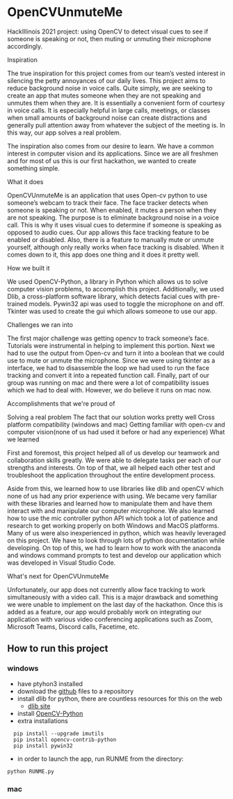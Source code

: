 # OpenCVUnmuteMe
HackIllinois 2021 project: using OpenCV to detect visual cues to see if someone is speaking or not, then muting or unmuting their microphone accordingly.

Inspiration

The true inspiration for this project comes from our team’s vested interest in silencing the petty annoyances of our daily lives. This project aims to reduce background noise in voice calls. Quite simply, we are seeking to create an app that mutes someone when they are not speaking and unmutes them when they are. It is essentially a convenient form of courtesy in voice calls. It is especially helpful in large calls, meetings, or classes when small amounts of background noise can create distractions and generally pull attention away from whatever the subject of the meeting is. In this way, our app solves a real problem.

The inspiration also comes from our desire to learn. We have a common interest in computer vision and its applications. Since we are all freshmen and for most of us this is our first hackathon, we wanted to create something simple.

What it does

OpenCVUnmuteMe is an application that uses Open-cv python to use someone’s webcam to track their face. The face tracker detects when someone is speaking or not. When enabled, it mutes a person when they are not speaking. The purpose is to eliminate background noise in a voice call. This is why it uses visual cues to determine if someone is speaking as opposed to audio cues. Our app allows this face tracking feature to be enabled or disabled. Also, there is a feature to manually mute or unmute yourself, although only really works when face tracking is disabled. When it comes down to it, this app does one thing and it does it pretty well.

How we built it

We used OpenCV-Python, a library in Python which allows us to solve computer vision problems, to accomplish this project. Additionally, we used Dlib, a cross-platform software library, which detects facial cues with pre-trained models. Pywin32 api was used to toggle the microphone on and off. Tkinter was used to create the gui which allows someone to use our app.

Challenges we ran into

The first major challenge was getting opencv to track someone’s face. Tutorials were instrumental in helping to implement this portion. Next we had to use the output from Open-cv and turn it into a boolean that we could use to mute or unmute the microphone. Since we were using tkinter as a interface, we had to disassemble the loop we had used to run the face tracking and convert it into a repeated function call. Finally, part of our group was running on mac and there were a lot of compatibility issues which we had to deal with. However, we do believe it runs on mac now.

Accomplishments that we're proud of

Solving a real problem
The fact that our solution works pretty well
Cross platform compatibility (windows and mac)
Getting familiar with open-cv and computer vision(none of us had used it before or had any experience)
What we learned

First and foremost, this project helped all of us develop our teamwork and collaboration skills greatly. We were able to delegate tasks per each of our strengths and interests. On top of that, we all helped each other test and troubleshoot the application throughout the entire development process.

Aside from this, we learned how to use libraries like dlib and openCV which none of us had any prior experience with using. We became very familiar with these libraries and learned how to manipulate them and have them interact with and manipulate our computer microphone. We also learned how to use the mic controller python API which took a lot of patience and research to get working properly on both Windows and MacOS platforms. Many of us were also inexperienced in python, which was heavily leveraged on this project. We have to look through lots of python documentation while developing. On top of this, we had to learn how to work with the anaconda and windows command prompts to test and develop our application which was developed in Visual Studio Code.

What's next for OpenCVUnmuteMe

Unfortunately, our app does not currently allow face tracking to work simultaneously with a video call. This is a major drawback and something we were unable to implement on the last day of the hackathon. Once this is added as a feature, our app would probably work on integrating our application with various video conferencing applications such as Zoom, Microsoft Teams, Discord calls, Facetime, etc.


## How to run this project 

### windows 

* have ptyhon3 installed  
* download the [github](https://github.com/awandke/OpenCVUnmuteMe) files to a repository
* install dlib for python, there are countless resources for this on the web 
  * [dlib site](http://dlib.net/compile.html#:~:text=Using%20dlib%20from%20Python,to%20use%20dlib%20from%20Python.)
* install [OpenCV-Python](https://docs.opencv.org/4.5.0/d5/de5/tutorial_py_setup_in_windows.html)
* extra installations 
```
  pip install --upgrade imutils
  pip install opencv-contrib-python
  pip install pywin32
```
* in order to launch the app, run RUNME from the directory:
```
python RUNME.py
```

### mac

